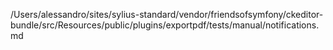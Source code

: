 /Users/alessandro/sites/sylius-standard/vendor/friendsofsymfony/ckeditor-bundle/src/Resources/public/plugins/exportpdf/tests/manual/notifications.md
